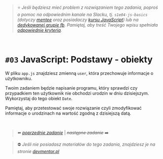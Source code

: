 > :star: *Jeśli będziesz mieć problem z rozwiązaniem tego zadania, poproś o pomoc na odpowiednim kanale na Slacku, tj. `s1e04-js-basics` (dotyczy [mentee](https://devmentor.pl/mentoring-javascript/) oraz posiadaczy [kursu JavaScript](https://devmentor.pl/p/javascript-for-beginners/)) lub na [dedykowanej grupie fb](https://www.facebook.com/groups/155234921740033). Pamiętaj, aby treść Twojego wpisu spełniała [odpowiednie kryteria](https://devmentor.pl/jak-prosic-o-pomoc/).*

&nbsp;

# `#03` JavaScript: Podstawy - obiekty

W pliku `app.js` znajdziesz zmienną `user`, która przechowuje informacje o użytkowniku. 

Twoim zadaniem będzie napisanie programu, który sprawdzi czy przypadkiem ten użytkownik nie obchodzi urodzin w dniu dzisiejszym. Wykorzystaj do tego obiekt `Date`. 

Pamiętaj, aby przetestować swoje rozwiązanie czyli zmodyfikować informacje o urodzinach na wartość zgodną z dzisiejszą datą.

&nbsp;

> :arrow_left: [*poprzednie zadanie*](./../03) | ~~*następne zadanie*~~ :arrow_right:

> :no_entry: *Jeśli nie posiadasz materiałów do tego zadania, znajdziesz je na stronie [devmentor.pl](https://devmentor.pl/p/js-basics/)*
